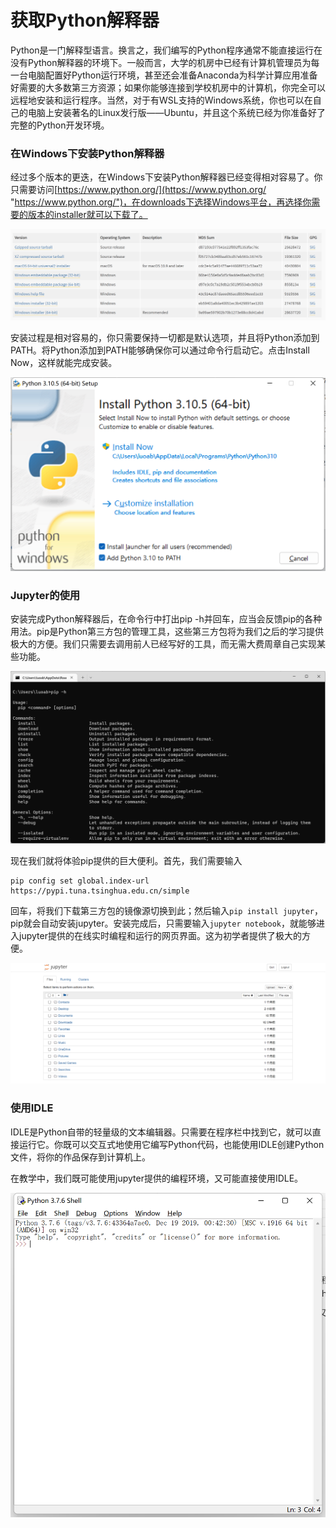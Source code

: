 # 获取Python解释器

Python是一门解释型语言。换言之，我们编写的Python程序通常不能直接运行在没有Python解释器的环境下。一般而言，大学的机房中已经有计算机管理员为每一台电脑配置好Python运行环境，甚至还会准备Anaconda为科学计算应用准备好需要的大多数第三方资源；如果你能够连接到学校机房中的计算机，你完全可以远程地安装和运行程序。当然，对于有WSL支持的Windows系统，你也可以在自己的电脑上安装著名的Linux发行版——Ubuntu，并且这个系统已经为你准备好了完整的Python开发环境。

### 在Windows下安装Python解释器

经过多个版本的更迭，在Windows下安装Python解释器已经变得相对容易了。你只需要访问[https://www.python.org/](https://www.python.org/ "https://www.python.org/")，在downloads下选择Windows平台，再选择你需要的版本的installer就可以下载了。

![](image/image_amsFPEpjOg.png)

安装过程是相对容易的，你只需要保持一切都是默认选项，并且将Python添加到PATH。将Python添加到PATH能够确保你可以通过命令行启动它。点击Install Now，这样就能完成安装。

![](image/image_7KzcO4eBZF.png)

### Jupyter的使用

安装完成Python解释器后，在命令行中打出pip -h并回车，应当会反馈pip的各种用法。pip是Python第三方包的管理工具，这些第三方包将为我们之后的学习提供极大的方便。我们只需要去调用前人已经写好的工具，而无需大费周章自己实现某些功能。

![](image/image_lmxe24yc2j.png)

现在我们就将体验pip提供的巨大便利。首先，我们需要输入

```纯文本
pip config set global.index-url https://pypi.tuna.tsinghua.edu.cn/simple
```

回车，将我们下载第三方包的镜像源切换到此；然后输入`pip install jupyter`，pip就会自动安装jupyter。安装完成后，只需要输入`jupyter notebook`，就能够进入jupyter提供的在线实时编程和运行的网页界面。这为初学者提供了极大的方便。

![](image/image_x-ewmqLPey.png)

### 使用IDLE

IDLE是Python自带的轻量级的文本编辑器。只需要在程序栏中找到它，就可以直接运行它。你既可以交互式地使用它编写Python代码，也能使用IDLE创建Python文件，将你的作品保存到计算机上。

在教学中，我们既可能使用jupyter提供的编程环境，又可能直接使用IDLE。

![](image/image_6LEOUnu5o-.png)

